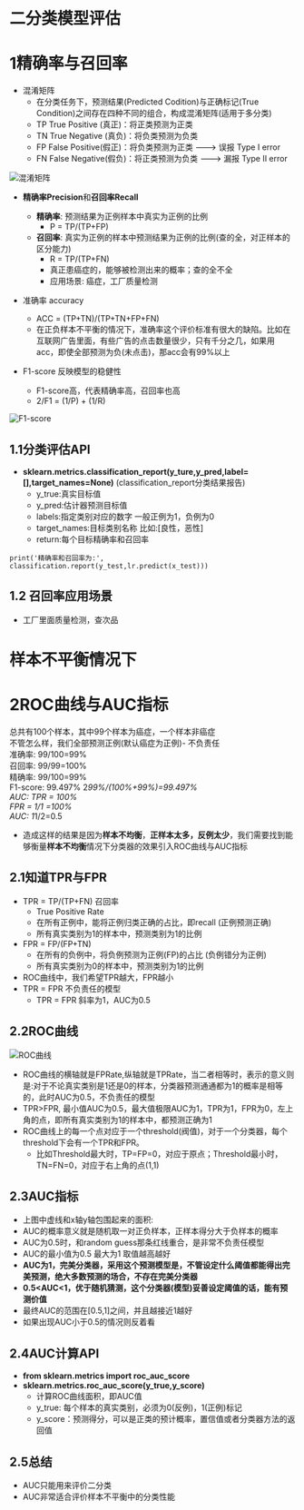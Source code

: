 # 二分类模型评估
# 1精确率与召回率
- 混淆矩阵
    - 在分类任务下，预测结果(Predicted Codition)与正确标记(True Condition)之间存在四种不同的组合，构成混淆矩阵(适用于多分类)
    - TP True Positive (真正)：将正类预测为正类
    - TN True Negative (真负)：将负类预测为负类
    - FP False Positive(假正)：将负类预测为正类   ---> 误报 Type I error
    - FN False Negative(假负)：将正类预测为负类   ---> 漏报 Type II error

![混淆矩阵](https://raw.githubusercontent.com/mayu1031/CS_Notes/master/doc/%E6%9C%BA%E5%99%A8%E5%AD%A6%E4%B9%A0/%E9%80%BB%E8%BE%91%E5%9B%9E%E5%BD%92/%E6%B7%B7%E6%B7%86%E7%9F%A9%E9%98%B5.png)

- **精确率Precision**和**召回率Recall**
    - **精确率**: 预测结果为正例样本中真实为正例的比例
        - P = TP/(TP+FP)
    - **召回率**: 真实为正例的样本中预测结果为正例的比例(查的全，对正样本的区分能力)
        - R = TP/(TP+FN)
        - 真正患癌症的，能够被检测出来的概率；查的全不全
        - 应用场景: 癌症，工厂质量检测
- 准确率 accuracy
    - ACC = (TP+TN)/(TP+TN+FP+FN)
    - 在正负样本不平衡的情况下，准确率这个评价标准有很大的缺陷。比如在互联网广告里面，有些广告的点击数量很少，只有千分之几，如果用acc，即使全部预测为负(未点击)，那acc会有99%以上
    
- F1-score 反映模型的稳健性
    - F1-score高，代表精确率高，召回率也高
    - 2/F1 = (1/P) + (1/R)

![F1-score](https://raw.githubusercontent.com/mayu1031/CS_Notes/master/doc/%E6%9C%BA%E5%99%A8%E5%AD%A6%E4%B9%A0/%E9%80%BB%E8%BE%91%E5%9B%9E%E5%BD%92/F1-score.png)

## 1.1分类评估API
- **sklearn.metrics.classification_report(y_ture,y_pred,label=[],target_names=None)** (classification_report分类结果报告)
    - y_true:真实目标值
    - y_pred:估计器预测目标值
    - labels:指定类别对应的数字 一般正例为1，负例为0
    - target_names:目标类别名称 比如:[良性，恶性]
    - return:每个目标精确率和召回率
```
print('精确率和召回率为:', classification.report(y_test,lr.predict(x_test)))
```
## 1.2 召回率应用场景
- 工厂里面质量检测，查次品

# 样本不平衡情况下
# 2ROC曲线与AUC指标

总共有100个样本，其中99个样本为癌症，一个样本非癌症  
不管怎么样，我们全部预测正例(默认癌症为正例)- 不负责任  
准确率: 99/100=99%  
召回率: 99/99=100%  
精确率: 99/100=99%  
F1-score: 99.497%  2*99%/(100%+99%)=99.497%  
AUC: 
TPR = 100%  
FPR = 1/1 =100%  
AUC: 1*1/2=0.5

- 造成这样的结果是因为**样本不均衡**，**正样本太多，反例太少**，我们需要找到能够衡量**样本不均衡**情况下分类器的效果引入ROC曲线与AUC指标  


## 2.1知道TPR与FPR
- TPR = TP/(TP+FN) 召回率 
    - True Positive Rate
    - 在所有正例中，能将正例归类正确的占比，即recall (正例预测正确)
    - 所有真实类别为1的样本中，预测类别为1的比例
- FPR = FP/(FP+TN)
    - 在所有的负例中，将负例预测为正例(FP)的占比 (负例错分为正例)
    - 所有真实类别为0的样本中，预测类别为1的比例
- ROC曲线中，我们希望TPR越大，FPR越小
- TPR = FPR 不负责任的模型
    - TPR = FPR 斜率为1，AUC为0.5

## 2.2ROC曲线  
![ROC曲线](https://raw.githubusercontent.com/mayu1031/CS_Notes/master/doc/%E6%9C%BA%E5%99%A8%E5%AD%A6%E4%B9%A0/%E9%80%BB%E8%BE%91%E5%9B%9E%E5%BD%92/ROC%E6%9B%B2%E7%BA%BF.png)  

- ROC曲线的横轴就是FPRate,纵轴就是TPRate，当二者相等时，表示的意义则是:对于不论真实类别是1还是0的样本，分类器预测通通都为1的概率是相等的，此时AUC为0.5，不负责任的模型
- TPR>FPR, 最小值AUC为0.5，最大值极限AUC为1，TPR为1，FPR为0，左上角的点，即所有真实类别为1的样本中，都预测正确为1
- ROC曲线上的每一个点对应于一个threshold(阀值)，对于一个分类器，每个threshold下会有一个TPR和FPR。
    - 比如Threshold最大时，TP=FP=0，对应于原点；Threshold最小时，TN=FN=0，对应于右上角的点(1,1)

## 2.3AUC指标  

- 上图中虚线和x轴y轴包围起来的面积: 
- AUC的概率意义就是随机取一对正负样本，正样本得分大于负样本的概率
- AUC为0.5时，和random guess那条红线重合，是非常不负责任模型
- AUC的最小值为0.5 最大为1 取值越高越好
- **AUC为1，完美分类器，采用这个预测模型是，不管设定什么阈值都能得出完美预测，绝大多数预测的场合，不存在完美分类器**
- **0.5<AUC<1，优于随机猜测，这个分类器(模型)妥善设定阈值的话，能有预测价值**
- 最终AUC的范围在[0.5,1]之间，并且越接近1越好
- 如果出现AUC小于0.5的情况则反着看

## 2.4AUC计算API
- **from sklearn.metrics import roc_auc_score**
- **sklearn.metrics.roc_auc_score(y_true,y_score)**
    - 计算ROC曲线面积，即AUC值
    - y_true: 每个样本的真实类别，必须为0(反例)，1(正例)标记
    - y_score：预测得分，可以是正类的预计概率，置信值或者分类器方法的返回值

## 2.5总结
- AUC只能用来评价二分类
- AUC非常适合评价样本不平衡中的分类性能



